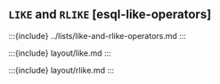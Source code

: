 ## `LIKE` and `RLIKE` [esql-like-operators]

:::{include} ../lists/like-and-rlike-operators.md
:::

:::{include} layout/like.md
:::

:::{include} layout/rlike.md
:::

